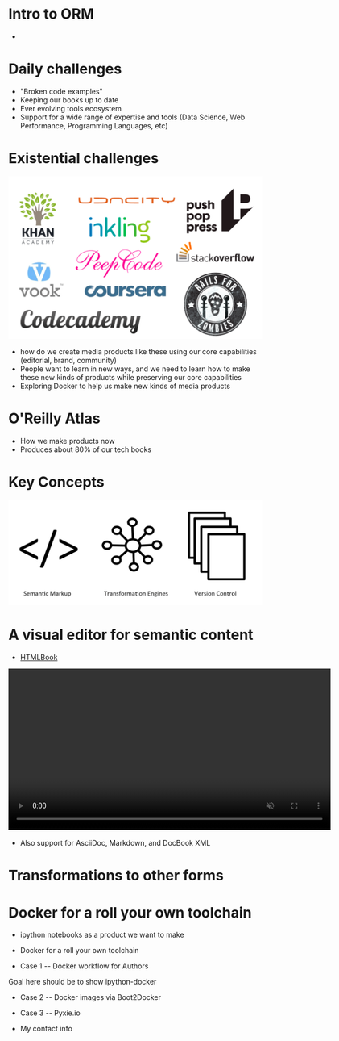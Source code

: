 

# Intro to ORM

* 


# Daily challenges

* "Broken code examples" 
* Keeping our books up to date
* Ever evolving tools ecosystem
* Support for a wide range of expertise and tools (Data Science, Web Performance, Programming Languages, etc)

#  Existential challenges

<img src="images/new-learning-tools.png">

* how do we create media products like these using our core capabilities (editorial, brand, community)
* People want to learn in new ways, and we need to learn how to make these new kinds of products while preserving our core capabilities
* Exploring Docker to help us make new kinds of media products

# O'Reilly Atlas

* How we make products now
* Produces about 80% of our tech books

# Key Concepts

<img src="images/atlas-key-ideas.png">

# A visual editor for semantic content

* [HTMLBook](https://github.com/oreillymedia/htmlbook)

<video autoplay="true" loop="true" muted="true" width="640"><source src="https://s3.amazonaws.com/orm-atlas-media/introducingatlas/visual_editor.webm" type="video/webm"> <source src="https://s3.amazonaws.com/orm-atlas-media/introducingatlas/visual_editor.mp4" type="video/mp4"> Your browser does not support the video tag.</video>

* Also support for AsciiDoc, Markdown, and DocBook XML

	
# Transformations to other forms



# Docker for a roll your own toolchain

* ipython notebooks as a product we want to make



* Docker for a roll your own toolchain


* Case 1 -- Docker workflow for Authors

Goal here should be to show ipython-docker

* Case 2 -- Docker images via Boot2Docker

* Case 3 -- Pyxie.io



* My contact info